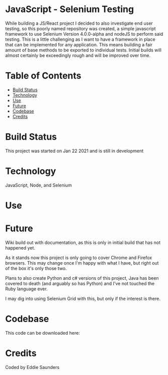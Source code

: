 # JavaScript - Selenium Testing

While building a JS/React project I decided to also investigate end user testing, so this poorly named repository was created, a simple javascript framework to use Selenium Version 4.0.0-alpha and nodeJS to perform said testing. This is a little challenging as I want to have a framework in place that can be implemented for any application. This means building a fair amount of base methods to be exported to individual tests. Initial builds will almost certainly be exceedingly rough and will be improved over time.

# Table of Contents

- [Build Status](#Build%20Status)
- [Technology](#Code%20Style%20and%20Technology)
- [Use](#Usage)
- [Future](#Future)
- [Codebase](#Codebase)
- [Credits](#Credits)

# Build Status

This project was started on Jan 22 2021 and is still in development

# Technology

JavaScript, Node, and Selenium

# Use

# Future

Wiki build out with documentation, as this is only in initial build that has not happened yet.

As it stands now this project is only going to cover Chrome and Firefox browsers. This may change once I'm happy with what I have, but right out of the box it's only those two.

Plans to also create Python and c# versions of this project, Java has been covered to death (and arguably so has Python) and I've not touched the Ruby language ever.

I may dig into using Selenium Grid with this, but only if the interest is there.

# Codebase

This code can be downloaded here:

# Credits

Coded by Eddie Saunders
